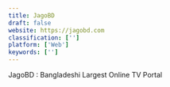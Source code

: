 ```yaml
---
title: JagoBD
draft: false 
website: https://jagobd.com
classification: ['']
platform: ['Web']
keywords: ['']
---
```

JagoBD : Bangladeshi Largest Online TV Portal